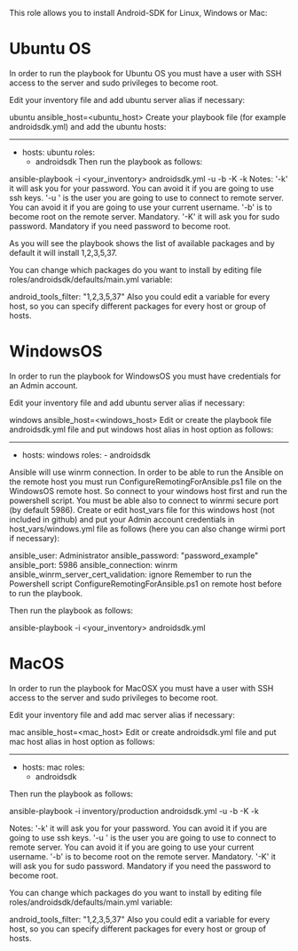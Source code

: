 This role allows you to install Android-SDK for Linux, Windows or Mac:

# Ubuntu OS

In order to run the playbook for Ubuntu OS you must have a user with SSH access to the server and sudo privileges to become root.

Edit your inventory file and add ubuntu server alias if necessary:

ubuntu ansible_host=<ubuntu_host>
Create your playbook file (for example androidsdk.yml) and add the ubuntu hosts:

--- 
- hosts: ubuntu
    roles:
     - androidsdk
Then run the playbook as follows:

ansible-playbook -i <your_inventory> androidsdk.yml -u <user> -b -K -k
Notes:
'-k' it will ask you for your password. You can avoid it if you are going to use ssh keys.
'-u <user>' is the user you are going to use to connect to remote server. You can avoid it if you are going to use your current username.
'-b' is to become root on the remote server. Mandatory.
'-K' it will ask you for sudo password. Mandatory if you need password to become root.

As you will see the playbook shows the list of available packages and by default it will install 1,2,3,5,37.

You can change which packages do you want to install by editing file roles/androidsdk/defaults/main.yml variable:

android_tools_filter: "1,2,3,5,37"
Also you could edit a variable for every host, so you can specify different packages for every host or group of hosts.

# WindowsOS

In order to run the playbook for WindowsOS you must have credentials for an Admin account.

Edit your inventory file and add ubuntu server alias if necessary:

windows ansible_host=<windows_host>
Edit or create the playbook file androidsdk.yml file and put windows host alias in host option as follows:

--- 
- hosts: windows
     roles:
        - androidsdk

Ansible will use winrm connection. In order to be able to run the Ansible on the remote host you must run ConfigureRemotingForAnsible.ps1 file on the WindowsOS remote host. So connect to your windows host first and run the powershell script. You must be able also to connect to winrmi secure port (by default 5986).
Create or edit host_vars file for this windows host (not included in github) and put your Admin account credentials in host_vars/windows.yml file as follows (here you can also change wirmi port if necessary):

ansible_user: Administrator
ansible_password: "password_example"
ansible_port: 5986
ansible_connection: winrm
ansible_winrm_server_cert_validation: ignore
Remember to run the Powershell script ConfigureRemotingForAnsible.ps1 on remote host before to run the playbook.

Then run the playbook as follows:

ansible-playbook -i <your_inventory> androidsdk.yml

# MacOS

In order to run the playbook for MacOSX you must have a user with SSH access to the server and sudo privileges to become root.

Edit your inventory file and add mac server alias if necessary:

mac ansible_host=<mac_host>
Edit or create androidsdk.yml file and put mac host alias in host option as follows:

--- 
- hosts: mac
   roles:
     - androidsdk

Then run the playbook as follows:

ansible-playbook -i inventory/production androidsdk.yml -u <user> -b -K -k

Notes:
'-k' it will ask you for your password. You can avoid it if you are going to use ssh keys.
'-u <user>' is the user you are going to use to connect to remote server. You can avoid it if you are going to use your current username.
'-b' is to become root on the remote server. Mandatory.
'-K' it will ask you for sudo password. Mandatory if you need the password to become root.

You can change which packages do you want to install by editing file roles/androidsdk/defaults/main.yml variable:

android_tools_filter: "1,2,3,5,37"
Also you could edit a variable for every host, so you can specify different packages for every host or group of hosts.
